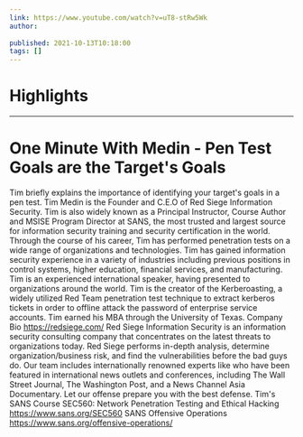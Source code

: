 ```yaml
---
link: https://www.youtube.com/watch?v=uT8-stRw5Wk
author: 
   
published: 2021-10-13T10:18:00
tags: []
---
```

# Highlights


---
# One Minute With Medin - Pen Test Goals are the Target's Goals
Tim briefly explains the importance of identifying your target's goals in a pen test. Tim Medin is the Founder and C.E.O of Red Siege Information Security. Tim is also widely known as a Principal Instructor, Course Author and MSISE Program Director at SANS, the most trusted and largest source for information security training and security certification in the world. Through the course of his career, Tim has performed penetration tests on a wide range of organizations and technologies. Tim has gained information security experience in a variety of industries including previous positions in control systems, higher education, financial services, and manufacturing. Tim is an experienced international speaker, having presented to organizations around the world. Tim is the creator of the Kerberoasting, a widely utilized Red Team penetration test technique to extract kerberos tickets in order to offline attack the password of enterprise service accounts. Tim earned his MBA through the University of Texas. Company Bio https://redsiege.com/ Red Siege Information Security is an information security consulting company that concentrates on the latest threats to organizations today. Red Siege performs in-depth analysis, determine organization/business risk, and find the vulnerabilities before the bad guys do. Our team includes internationally renowned experts like who have been featured in international news outlets and conferences, including The Wall Street Journal, The Washington Post, and a News Channel Asia Documentary. Let our offense prepare you with the best defense. Tim's SANS Course SEC560: Network Penetration Testing and Ethical Hacking https://www.sans.org/SEC560 SANS Offensive Operations https://www.sans.org/offensive-operations/